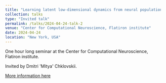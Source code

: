 ```yaml
---
title: "Learning latent low-dimensional dynamics from neural population responses: a stochastic control approach"
collection: talks
type: "Invited talk"
permalink: /talks/2024-04-24-talk-2
venue: "Center for Computational Neuroscience, Flatiron institute"
date: 2024-04-24
location: "New York, USA"
---
```

One hour long seminar at the Center for Computational Neuroscience, Flatiron institute.

Invited by Dmitri 'Mitya' Chklovskii.

[More information here](https://indico.flatironinstitute.org/event/3961/)

